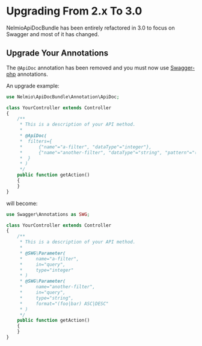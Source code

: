 # Upgrading From 2.x To 3.0

NelmioApiDocBundle has been entirely refactored in 3.0 to focus on Swagger
and most of it has changed.

## Upgrade Your Annotations

The `@ApiDoc` annotation has been removed and you must now use
[Swagger-php](https://github.com/zircote/swagger-php) annotations.

An upgrade example:
```php
use Nelmio\ApiDocBundle\Annotation\ApiDoc;

class YourController extends Controller
{
    /**
     * This is a description of your API method.
     *
     * @ApiDoc(
     *  filters={
     *      {"name"="a-filter", "dataType"="integer"},
     *      {"name"="another-filter", "dataType"="string", "pattern"="(foo|bar) ASC|DESC"}
     *  }
     * )
     */
    public function getAction()
    {
    }
}
```

will become:
```php
use Swagger\Annotations as SWG;

class YourController extends Controller
{
    /**
     * This is a description of your API method.
     *
     * @SWG\Parameter(
     *     name="a-filter",
     *     in="query",
     *     type="integer"
     * )
     * @SWG\Parameter(
     *     name="another-filter",
     *     in="query",
     *     type="string",
     *     format="(foo|bar) ASC|DESC"
     * )
     */
    public function getAction()
    {
    }
}
```
